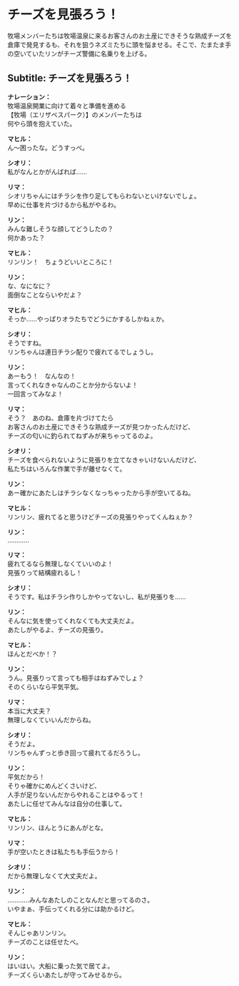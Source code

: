 # チーズを見張ろう！
牧場メンバーたちは牧場温泉に来るお客さんのお土産にできそうな熟成チーズを倉庫で発見するも、それを狙うネズミたちに頭を悩ませる。そこで、たまたま手の空いていたリンがチーズ警備に名乗りを上げる。
  
## Subtitle: チーズを見張ろう！
  
**ナレーション：**  
牧場温泉開業に向けて着々と準備を進める  
【牧場（エリザベスパーク）】のメンバーたちは  
何やら頭を抱えていた。  
  
**マヒル：**  
ん～困ったな。どうすっべ。  
  
**シオリ：**  
私がなんとかがんばれば……  
  
**リマ：**  
シオリちゃんにはチラシを作り足してもらわないといけないでしょ。  
早めに仕事を片づけるから私がやるわ。  
  
**リン：**  
みんな難しそうな顔してどうしたの？  
何かあった？  
  
**マヒル：**  
リンリン！　ちょうどいいところに！  
  
**リン：**  
な、なになに？  
面倒なことならいやだよ？  
  
**マヒル：**  
そっか……やっぱりオラたちでどうにかするしかねぇか。  
  
**シオリ：**  
そうですね。  
リンちゃんは連日チラシ配りで疲れてるでしょうし。  
  
**リン：**  
あーもう！　なんなの！  
言ってくれなきゃなんのことか分からないよ！  
一回言ってみなよ！  
  
**リマ：**  
そう？　あのね、倉庫を片づけてたら  
お客さんのお土産にできそうな熟成チーズが見つかったんだけど、  
チーズの匂いに釣られてねずみが来ちゃってるのよ。  
  
**シオリ：**  
チーズを食べられないように見張りを立てなきゃいけないんだけど、  
私たちはいろんな作業で手が離せなくて。  
  
**リン：**  
あー確かにあたしはチラシなくなっちゃったから手が空いてるね。  
  
**マヒル：**  
リンリン、疲れてると思うけどチーズの見張りやってくんねぇか？  
  
**リン：**  
…………  
  
**リマ：**  
疲れてるなら無理しなくていいのよ！  
見張りって結構疲れるし！  
  
**シオリ：**  
そうです。私はチラシ作りしかやってないし、私が見張りを……  
  
**リン：**  
そんなに気を使ってくれなくても大丈夫だよ。  
あたしがやるよ、チーズの見張り。  
  
**マヒル：**  
ほんとだべか！？  
  
**リン：**  
うん。見張りって言っても相手はねずみでしょ？  
そのくらいなら平気平気。  
  
**リマ：**  
本当に大丈夫？  
無理しなくていいんだからね。  
  
**シオリ：**  
そうだよ。  
リンちゃんずっと歩き回って疲れてるだろうし。  
  
**リン：**  
平気だから！  
そりゃ確かにめんどくさいけど、  
人手が足りないんだからやれることはやるって！  
あたしに任せてみんなは自分の仕事して。  
  
**マヒル：**  
リンリン、ほんとうにあんがとな。  
  
**リマ：**  
手が空いたときは私たちも手伝うから！  
  
**シオリ：**  
だから無理しなくて大丈夫だよ。  
  
**リン：**  
…………みんなあたしのことなんだと思ってるのさ。  
いやまぁ、手伝ってくれる分には助かるけど。  
  
**マヒル：**  
そんじゃあリンリン。  
チーズのことは任せたべ。  
  
**リン：**  
はいはい。大船に乗った気で居てよ。  
チーズくらいあたしが守ってみせるから。  
